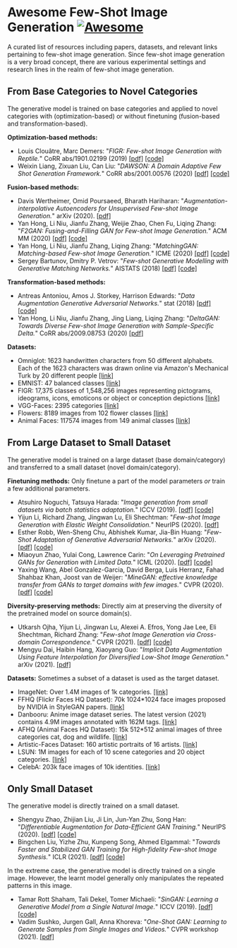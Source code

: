 # Awesome Few-Shot Image Generation  [![Awesome](https://cdn.rawgit.com/sindresorhus/awesome/d7305f38d29fed78fa85652e3a63e154dd8e8829/media/badge.svg)](https://github.com/sindresorhus/awesome)

A curated list of resources including papers, datasets, and relevant links pertaining to few-shot image generation. Since few-shot image generation is a very broad concept, there are various experimental settings and research lines in the realm of few-shot image generation. 


## From Base Categories to Novel Categories
The generative model is trained on base categories and applied to novel categories with (optimization-based) or without finetuning (fusion-based and transformation-based). 

**Optimization-based methods:**
+ Louis Clouâtre, Marc Demers: "*FIGR: Few-shot Image Generation with Reptile.*" CoRR abs/1901.02199 (2019) [[pdf]](https://arxiv.org/pdf/1901.02199.pdf) [[code]](https://arxiv.org/pdf/1901.02199.pdf)
+ Weixin Liang, Zixuan Liu, Can Liu: "*DAWSON: A Domain Adaptive Few Shot Generation Framework.*" CoRR abs/2001.00576 (2020) [[pdf]](https://arxiv.org/pdf/2001.00576.pdf) [[code]](https://github.com/LC1905/musegan/)

**Fusion-based methods:**
+ Davis Wertheimer, Omid Poursaeed, Bharath Hariharan: "*Augmentation-interpolative Autoencoders for Unsupervised Few-shot Image Generation.*" arXiv (2020). [[pdf]](https://arxiv.org/pdf/2011.13026.pdf)
+ Yan Hong, Li Niu, Jianfu Zhang, Weijie Zhao, Chen Fu, Liqing Zhang: "*F2GAN: Fusing-and-Filling GAN for Few-shot Image Generation.*" ACM MM (2020) [[pdf]](https://arxiv.org/pdf/2008.01999.pdf) [[code]](https://github.com/bcmi/F2GAN-Few-Shot-Image-Generation)
+ Yan Hong, Li Niu, Jianfu Zhang, Liqing Zhang: "*MatchingGAN: Matching-based Few-shot Image Generation.*" ICME (2020) [[pdf]](https://arxiv.org/pdf/2003.03497.pdf) [[code]](https://github.com/bcmi/MatchingGAN-Few-Shot-Image-Generation)
+ Sergey Bartunov, Dmitry P. Vetrov: "*Few-shot Generative Modelling with Generative Matching Networks.*" AISTATS (2018) [[pdf]](http://proceedings.mlr.press/v84/bartunov18a/bartunov18a.pdf) [[code]](https://github.com/sbos/gmn)

**Transformation-based methods:**
+ Antreas Antoniou, Amos J. Storkey, Harrison Edwards: "*Data Augmentation Generative Adversarial Networks.*" stat (2018) [[pdf]](https://arxiv.org/pdf/1711.04340.pdf) [[code]](https://github.com/AntreasAntoniou/DAGAN) 
+ Yan Hong, Li Niu, Jianfu Zhang, Jing Liang, Liqing Zhang: "*DeltaGAN: Towards Diverse Few-shot Image Generation with Sample-Specific Delta.*" CoRR abs/2009.08753 (2020) [[pdf]](https://arxiv.org/pdf/2009.08753.pdf)

**Datasets:**
+ Omniglot:  1623 handwritten characters from 50 different alphabets. Each of the 1623 characters was drawn online via Amazon's Mechanical Turk by 20 different people [[link]](https://github.com/brendenlake/omniglot/)
+ EMNIST:  47 balanced classes [[link]](https://www.nist.gov/itl/products-and-services/emnist-dataset)
+ FIGR: 17,375 classes of 1,548,256 images representing pictograms, ideograms, icons, emoticons or object or conception depictions [[link]](https://github.com/marcdemers/FIGR-8)
+ VGG-Faces:  2395 categories [[link]](https://drive.google.com/drive/folders/15x2C11OrNeKLMzBDHrv8NPOwyre6H3O5)
+ Flowers:  8189 images from 102 flower classes [[link]](https://www.robots.ox.ac.uk/~vgg/data/flowers/102/)
+ Animal Faces: 117574 images from 149 animal classes [[link]](https://github.com/NVlabs/FUNIT)

## From Large Dataset to Small Dataset

The generative model is trained on a large dataset (base domain/category) and transferred to a small dataset (novel domain/category). 

**Finetuning methods:** Only finetune a part of the model parameters *or* train a few additional parameters.
+ Atsuhiro Noguchi, Tatsuya Harada: "*Image generation from small datasets via batch statistics adaptation.*" ICCV (2019). [[pdf]](https://openaccess.thecvf.com/content_ICCV_2019/papers/Noguchi_Image_Generation_From_Small_Datasets_via_Batch_Statistics_Adaptation_ICCV_2019_paper.pdf) [[code]](http://github.com/nogu-atsu/small-dataset-image-generation)
+  Yijun Li, Richard Zhang, Jingwan Lu, Eli Shechtman: "*Few-shot Image Generation with Elastic Weight Consolidation.*" NeurIPS (2020). [[pdf]](https://arxiv.org/pdf/2012.02780.pdf) 
+ Esther Robb, Wen-Sheng Chu, Abhishek Kumar, Jia-Bin Huang: "*Few-Shot Adaptation of Generative Adversarial Networks.*" arXiv (2020). [[pdf]](https://arxiv.org/pdf/2010.11943.pdf) [[code]](https://github.com/e-271/few-shot-gan)
+ Miaoyun Zhao, Yulai Cong, Lawrence Carin: "*On Leveraging Pretrained GANs for Generation with Limited Data.*" ICML (2020). [[pdf]](http://proceedings.mlr.press/v119/zhao20a/zhao20a.pdf) [[code]](https://github.com/MiaoyunZhao/GANTransferLimitedData)
+ Yaxing Wang, Abel Gonzalez-Garcia, David Berga, Luis Herranz, Fahad Shahbaz Khan, Joost van de Weijer: "*MineGAN: effective knowledge transfer from GANs to target domains with few images.*" CVPR (2020). [[pdf]](https://openaccess.thecvf.com/content_CVPR_2020/papers/Wang_MineGAN_Effective_Knowledge_Transfer_From_GANs_to_Target_Domains_With_CVPR_2020_paper.pdf) [[code]](https://github.com/yaxingwang/MineGAN)

**Diversity-preserving methods:** Directly aim at preserving the diversity of the pretrained model on source domain(s). 
+ Utkarsh Ojha, Yijun Li, Jingwan Lu, Alexei A. Efros, Yong Jae Lee, Eli Shechtman, Richard Zhang: "*Few-shot Image Generation via Cross-domain Correspondence.*" CVPR (2021). [[pdf]](https://arxiv.org/pdf/2104.06820.pdf) [[code]](https://github.com/utkarshojha/few-shot-gan-adaptation)
+ Mengyu Dai, Haibin Hang, Xiaoyang Guo: "*Implicit Data Augmentation Using Feature Interpolation for Diversified Low-Shot Image Generation.*" arXiv (2021). [[pdf]](https://arxiv.org/pdf/2112.02450.pdf)

**Datasets:** Sometimes a subset of a dataset is used as the target dataset.
+ ImageNet: Over 1.4M images of 1k categories. [[link]](https://www.image-net.org/index.php)
+ FFHQ (Flickr Faces HQ Dataset): 70k 1024\*1024 face images proposed by NVIDIA in StyleGAN papers. [[link]](https://github.com/NVlabs/ffhq-dataset)
+ Danbooru: Anime image dataset series. The latest version (2021) contains 4.9M images annotated with 162M tags. [[link]](https://www.gwern.net/Danbooru2021)
+ AFHQ (Animal Faces HQ Dataset): 15k 512\*512 animal images of three categories cat, dog and wildlife. [[link]](https://github.com/clovaai/stargan-v2/blob/master/README.md#animal-faces-hq-dataset-afhq)
+ Artistic-Faces Dataset: 160 artistic portraits of 16 artists. [[link]](https://faculty.idc.ac.il/arik/site/foa/artistic-faces-dataset.asp)
+ LSUN: 1M images for each of 10 scene categories and 20 object categories. [[link]](https://www.yf.io/p/lsun)
+ CelebA: 203k face images of 10k identities. [[link]](https://mmlab.ie.cuhk.edu.hk/projects/CelebA.html)

## Only Small Dataset

The generative model is directly trained on a small dataset. 

+ Shengyu Zhao, Zhijian Liu, Ji Lin, Jun-Yan Zhu, Song Han: "*Differentiable Augmentation for Data-Efficient GAN Training.*" NeurIPS (2020). [[pdf]](https://arxiv.org/pdf/2006.10738.pdf) [[code]](https://github.com/mit-han-lab/data-efficient-gans)
+ Bingchen Liu, Yizhe Zhu, Kunpeng Song, Ahmed Elgammal: "*Towards Faster and Stabilized GAN Training for High-fidelity Few-shot Image Synthesis.*" ICLR (2021).               [[pdf]](https://arxiv.org/pdf/2101.04775v1.pdf) [[code]](https://github.com/odegeasslbc/FastGAN-pytorch)

In the extreme case, the generative model is directly trained on a single image. However, the learnt model generally only manipulates the repeated patterns in this image. 

+ Tamar Rott Shaham, Tali Dekel, Tomer Michaeli: "*SinGAN: Learning a Generative Model from a Single Natural Image.*" ICCV (2019). [[pdf]](https://openaccess.thecvf.com/content_ICCV_2019/papers/Shaham_SinGAN_Learning_a_Generative_Model_From_a_Single_Natural_Image_ICCV_2019_paper.pdf) [[code]](https://github.com/tamarott/SinGAN)
+ Vadim Sushko, Jurgen Gall, Anna Khoreva: "*One-Shot GAN: Learning to Generate Samples from Single Images and Videos.*" CVPR workshop (2021). [[pdf]](https://openaccess.thecvf.com/content/CVPR2021W/LLID/papers/Sushko_One-Shot_GAN_Learning_To_Generate_Samples_From_Single_Images_and_CVPRW_2021_paper.pdf)

